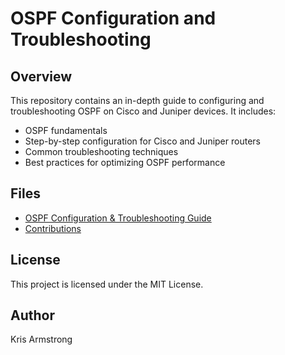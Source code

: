 # OSPF Configuration and Troubleshooting

## Overview
This repository contains an in-depth guide to configuring and troubleshooting OSPF on Cisco and Juniper devices. It includes:
- OSPF fundamentals
- Step-by-step configuration for Cisco and Juniper routers
- Common troubleshooting techniques
- Best practices for optimizing OSPF performance

## Files
- [OSPF Configuration & Troubleshooting Guide](OSPF_Configuration_and_Best_Practices.md)
- [Contributions](CONTRIBUTIONS.md)

## License
This project is licensed under the MIT License.

## Author
Kris Armstrong
